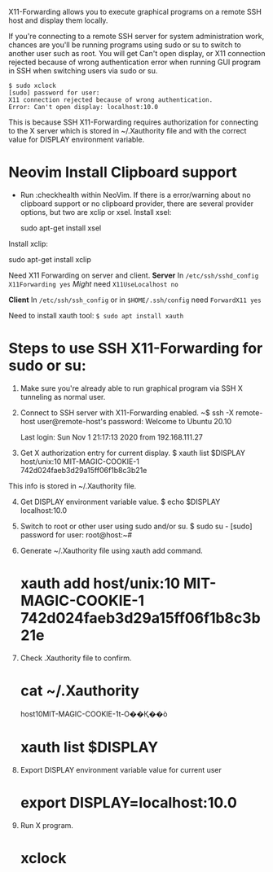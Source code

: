 
X11-Forwarding allows you to execute graphical programs on a remote SSH
host and display them locally.

If you're connecting to a remote SSH server for system administration
work, chances are you'll be running programs using sudo or su to switch
to another user such as root. You will get Can't open display, or X11
connection rejected because of wrong authentication error when running
GUI program in SSH when switching users via sudo or su.

    $ sudo xclock
	[sudo] password for user:
	X11 connection rejected because of wrong authentication.
	Error: Can't open display: localhost:10.0

This is because SSH X11-Forwarding requires authorization for connecting to
the X server which is stored in ~/.Xauthority file and with the correct
value for DISPLAY environment variable.

# Neovim Install Clipboard support

- Run :checkhealth within NeoVim. If there is a error/warning about no
clipboard support or no clipboard provider, there are several provider
options, but two are xclip or xsel. 
Install xsel:

	sudo apt-get install xsel
	
Install xclip:

sudo apt-get install xclip

Need X11 Forwarding on server and client.
**Server**
In `/etc/ssh/sshd_config` 
`X11Forwarding yes` 
*Might* need `X11UseLocalhost no`

**Client**
In `/etc/ssh/ssh_config` or in `$HOME/.ssh/config`  need
`ForwardX11 yes` 

Need to install xauth tool:
`$ sudo apt install xauth`

# Steps to use SSH X11-Forwarding for sudo or su:

1. Make sure you're already able to run graphical program via SSH X tunneling as normal user.

2. Connect to SSH server with X11-Forwarding enabled.
	~$ ssh -X remote-host
	user@remote-host's password:
	Welcome to Ubuntu 20.10

	Last login: Sun Nov  1 21:17:13 2020 from 192.168.111.27

3. Get X authorization entry for current display.
	$ xauth list $DISPLAY
	host/unix:10  MIT-MAGIC-COOKIE-1  742d024faeb3d29a15ff06f1b8c3b21e

This info is stored in ~/.Xauthority file.

4. Get DISPLAY environment variable value.
	$ echo $DISPLAY
	localhost:10.0

5. Switch to root or other user using sudo and/or su.
	$ sudo su -
	[sudo] password for user:
	root@host:~# 

6. Generate ~/.Xauthority file using xauth add command.
	# xauth add host/unix:10  MIT-MAGIC-COOKIE-1 742d024faeb3d29a15ff06f1b8c3b21e

7. Check .Xauthority file to confirm.
	# cat ~/.Xauthority
	host10MIT-MAGIC-COOKIE-1t-O��Қ��ò 
	# xauth list $DISPLAY

8. Export DISPLAY environment variable value for current user
	# export DISPLAY=localhost:10.0

9. Run X program.
	# xclock
